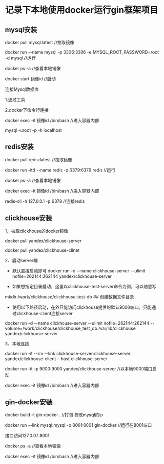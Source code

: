 # 记录下本地使用docker运行gin框架项目


## mysql安装

docker pull mysql:latest  //拉取镜像

docker run --name mysql -p 3306:3306 -e MYSQL_ROOT_PASSWORD=root -d mysql  //运行

docker ps -a     //查看本地镜像

docker start 镜像id    //启动

连接Mysql数据库

1.通过工具

2.docker下命令行连接

docker exec -it 镜像id /bin/bash //进入容器内部

mysql -uroot -p -h localhost

## redis安装

docker pull redis:latest    //拉取镜像

docker run -itd --name redis -p 6379:6379 redis  //运行

docker ps -a     //查看本地镜像

docker exec -it 镜像id /bin/bash   //进入容器内部

redis-cli -h 127.0.0.1 -p 6379     //连接redis

## clickhouse安装

1、拉取clickhouse的docker镜像

docker pull yandex/clickhouse-server

docker pull yandex/clickhouse-clinet

2、启动server端

- 默认直接启动即可
docker run -d --name clickhouse-server --ulimit nofile=262144:262144 yandex/clickhouse-server

- 如果想指定目录启动，这里以clickhouse-test-server命令为例，可以随意写

mkdir /work/clickhouse/clickhouse-test-db       ## 创建数据文件目录

- 使用以下路径启动，在外只能访问clickhouse提供的默认9000端口，只能通过clickhouse-client连接server

docker run -d --name clickhouse-server --ulimit nofile=262144:262144 --volume=/work/clickhouse/clickhouse_test_db:/var/lib/clickhouse yandex/clickhouse-server

3、本地连接

docker run -it --rm --link clickhouse-server:clickhouse-server yandex/clickhouse-client --host clickhouse-server

docker run -it -p 9000:9000 yandex/clickhouse-server //以本地9000端口启动

docker exec -it 镜像id /bin/bash //进入容器内部

## gin-docker安装

docker build -t gin-docker . //打包 修改mysql的ip

docker run --link mysql:mysql -p 8001:8001 gin-docker   //运行在8001端口

接口访问127.0.0.1:8001

docker ps -a    //查看本地镜像

docker exec -it 镜像id /bin/bash //进入容器内部
